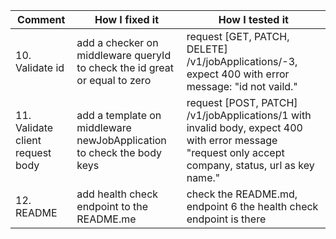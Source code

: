 | Comment                          | How I fixed it                                                             | How I tested it                                                                                                                                      |
| -------------------------------- | -------------------------------------------------------------------------- | ---------------------------------------------------------------------------------------------------------------------------------------------------- |
| 10. Validate id                  | add a checker on middleware queryId to check the id great or equal to zero | request [GET, PATCH, DELETE] /v1/jobApplications/-3, expect 400 with error message: "id not vaild."                                                  |
| 11. Validate client request body | add a template on middleware newJobApplication to check the body keys      | request [POST, PATCH] /v1/jobApplications/1 with invalid body, expect 400 with error message "request only accept company, status, url as key name." |
| 12. README                       | add health check endpoint to the README.me                                 | check the README.md, endpoint 6 the health check endpoint is there                                                                                   |
